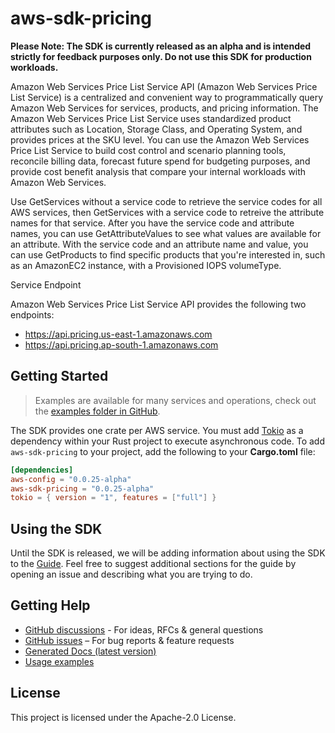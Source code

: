 # aws-sdk-pricing

**Please Note: The SDK is currently released as an alpha and is intended strictly for
feedback purposes only. Do not use this SDK for production workloads.**

Amazon Web Services Price List Service API (Amazon Web Services Price List Service) is a centralized and convenient way to programmatically query Amazon Web Services for services, products, and pricing information. The Amazon Web Services Price List Service uses standardized product attributes such as Location, Storage Class, and Operating System, and provides prices at the SKU level. You can use the Amazon Web Services Price List Service to build cost control and scenario planning tools, reconcile billing data, forecast future spend for budgeting purposes, and provide cost benefit analysis that compare your internal workloads with Amazon Web Services.

Use GetServices without a service code to retrieve the service codes for all AWS services, then GetServices with a service code to retreive the attribute names for that service. After you have the service code and attribute names, you can use GetAttributeValues to see what values are available for an attribute. With the service code and an attribute name and value, you can use GetProducts to find specific products that you're interested in, such as an AmazonEC2 instance, with a Provisioned IOPS volumeType.

Service Endpoint

Amazon Web Services Price List Service API provides the following two endpoints:
  - https://api.pricing.us-east-1.amazonaws.com
  - https://api.pricing.ap-south-1.amazonaws.com

## Getting Started

> Examples are available for many services and operations, check out the
> [examples folder in GitHub](https://github.com/awslabs/aws-sdk-rust/tree/main/examples).

The SDK provides one crate per AWS service. You must add [Tokio](https://crates.io/crates/tokio)
as a dependency within your Rust project to execute asynchronous code. To add `aws-sdk-pricing` to
your project, add the following to your **Cargo.toml** file:

```toml
[dependencies]
aws-config = "0.0.25-alpha"
aws-sdk-pricing = "0.0.25-alpha"
tokio = { version = "1", features = ["full"] }
```

## Using the SDK

Until the SDK is released, we will be adding information about using the SDK to the
[Guide](https://github.com/awslabs/aws-sdk-rust/blob/main/Guide.md). Feel free to suggest
additional sections for the guide by opening an issue and describing what you are trying to do.

## Getting Help

* [GitHub discussions](https://github.com/awslabs/aws-sdk-rust/discussions) - For ideas, RFCs & general questions
* [GitHub issues](https://github.com/awslabs/aws-sdk-rust/issues/new/choose) – For bug reports & feature requests
* [Generated Docs (latest version)](https://awslabs.github.io/aws-sdk-rust/)
* [Usage examples](https://github.com/awslabs/aws-sdk-rust/tree/main/examples)

## License

This project is licensed under the Apache-2.0 License.

